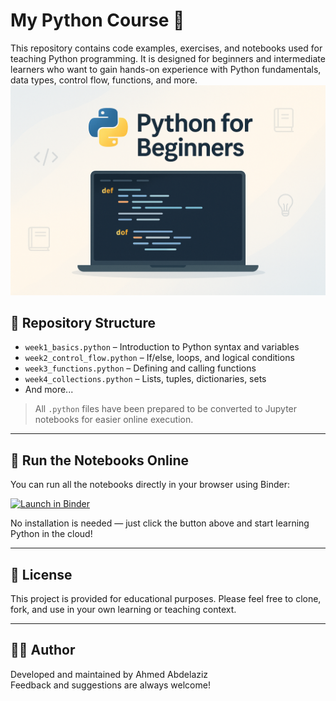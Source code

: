 # My Python Course 🐍

This repository contains code examples, exercises, and notebooks used for teaching Python programming. It is designed for beginners and intermediate learners who want to gain hands-on experience with Python fundamentals, data types, control flow, functions, and more.
![Python for Beginners](./MyPythonCourse.png)

## 📂 Repository Structure

- `week1_basics.python` – Introduction to Python syntax and variables  
- `week2_control_flow.python` – If/else, loops, and logical conditions  
- `week3_functions.python` – Defining and calling functions  
- `week4_collections.python` – Lists, tuples, dictionaries, sets  
- And more...

> All `.python` files have been prepared to be converted to Jupyter notebooks for easier online execution.

---

## 🚀 Run the Notebooks Online

You can run all the notebooks directly in your browser using Binder:

[![Launch in Binder](https://mybinder.org/badge_logo.svg)](https://hub.2i2c.mybinder.org/user/aaabdelaziz-python-2uwcz1qs/lab/tree/MyPythonCourse)

No installation is needed — just click the button above and start learning Python in the cloud!

---

## 📢 License

This project is provided for educational purposes. Please feel free to clone, fork, and use in your own learning or teaching context.

---

## 👨‍🏫 Author

Developed and maintained by Ahmed Abdelaziz  
Feedback and suggestions are always welcome!

